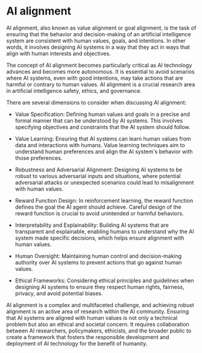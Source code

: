 # AI alignment

AI alignment, also known as value alignment or goal alignment, is the task of ensuring that the behavior and decision-making of an artificial intelligence system are consistent with human values, goals, and intentions. In other words, it involves designing AI systems in a way that they act in ways that align with human interests and objectives.

The concept of AI alignment becomes particularly critical as AI technology advances and becomes more autonomous. It is essential to avoid scenarios where AI systems, even with good intentions, may take actions that are harmful or contrary to human values. AI alignment is a crucial research area in artificial intelligence safety, ethics, and governance.

There are several dimensions to consider when discussing AI alignment:

* Value Specification: Defining human values and goals in a precise and formal manner that can be understood by AI systems. This involves specifying objectives and constraints that the AI system should follow.

* Value Learning: Ensuring that AI systems can learn human values from data and interactions with humans. Value learning techniques aim to understand human preferences and align the AI system's behavior with those preferences.

* Robustness and Adversarial Alignment: Designing AI systems to be robust to various adversarial inputs and situations, where potential adversarial attacks or unexpected scenarios could lead to misalignment with human values.

* Reward Function Design: In reinforcement learning, the reward function defines the goal the AI agent should achieve. Careful design of the reward function is crucial to avoid unintended or harmful behaviors.

* Interpretability and Explainability: Building AI systems that are transparent and explainable, enabling humans to understand why the AI system made specific decisions, which helps ensure alignment with human values.

* Human Oversight: Maintaining human control and decision-making authority over AI systems to prevent actions that go against human values.

* Ethical Frameworks: Considering ethical principles and guidelines when designing AI systems to ensure they respect human rights, fairness, privacy, and avoid potential biases.

AI alignment is a complex and multifaceted challenge, and achieving robust alignment is an active area of research within the AI community. Ensuring that AI systems are aligned with human values is not only a technical problem but also an ethical and societal concern. It requires collaboration between AI researchers, policymakers, ethicists, and the broader public to create a framework that fosters the responsible development and deployment of AI technology for the benefit of humanity.